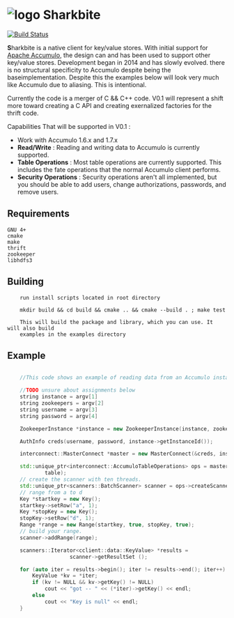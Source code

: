 # ![logo](http://www.parisi.io/sharkbite.jpg) Sharkbite 
[![Build Status](https://travis-ci.org/phrocker/sharkbite.svg?branch=master)](https://travis-ci.org/phrocker/sharkbite)

**S**harkbite is a native client for key/value stores. With 
initial support for [Apache Accumulo][accumulo], the design can and has been used to support other key/value
stores. Development began in 2014 and has  slowly evolved. there is no structural specificity to Accumulo
despite being the baseimplementation. Despite this the examples below will look very much like Accumulo due to aliasing. This is intentional.

Currently the code is a merger of C && C++ code. V0.1 will represent a shift more toward 
creating a C API and creating exernalized factories for the thrift code.

Capabilities That will be supported in V0.1 : 

 * Work with Accumulo 1.6.x and 1.7.x
 * **Read/Write** : Reading and writing data to Accumulo is currently supported.
 * **Table Operations** : Most table operations are currently supported. This includes the fate operations that the normal Accumulo client performs.
 * **Security Operations** : Security operations aren't all implemented, but you should be able to add users, change authorizations, passwords, and remove users.

## Requirements

	GNU 4+
	cmake
	make
	thrift
	zookeeper
	libhdfs3

## Building
```
	run install scripts located in root directory

	mkdir build && cd build && cmake .. && cmake --build . ; make test

	This will build the package and library, which you can use. It will also build
	examples in the examples directory
```

## Example
```C++

    //This code shows an example of reading data from an Accumulo instance.

    //TODO unsure about assignments below
    string instance = argv[1]
    string zookeepers = argv[2]
    string username = argv[3]
    string password = argv[4]

    ZookeeperInstance *instance = new ZookeeperInstance(instance, zookeepers, 1000);

    AuthInfo creds(username, password, instance->getInstanceId());

    interconnect::MasterConnect *master = new MasterConnect(&creds, instance);

    std::unique_ptr<interconnect::AccumuloTableOperations> ops = master->tableOps(
            table);
    // create the scanner with ten threads.
    std::unique_ptr<scanners::BatchScanner> scanner = ops->createScanner (&auths, 10);
    // range from a to d
    Key *startkey = new Key();
    startkey->setRow("a", 1);
    Key *stopKey = new Key();
    stopKey->setRow("d", 1);
    Range *range = new Range(startkey, true, stopKey, true); 
    // build your range.
    scanner->addRange(range);

    scanners::Iterator<cclient::data::KeyValue> *results =
	                scanner->getResultSet ();

    for (auto iter = results->begin(); iter != results->end(); iter++) {
        KeyValue *kv = *iter;
        if (kv != NULL && kv->getKey() != NULL)
            cout << "got -- " << (*iter)->getKey() << endl;
        else
            cout << "Key is null" << endl;
    }
```
[accumulo]: https://accumulo.apache.org

